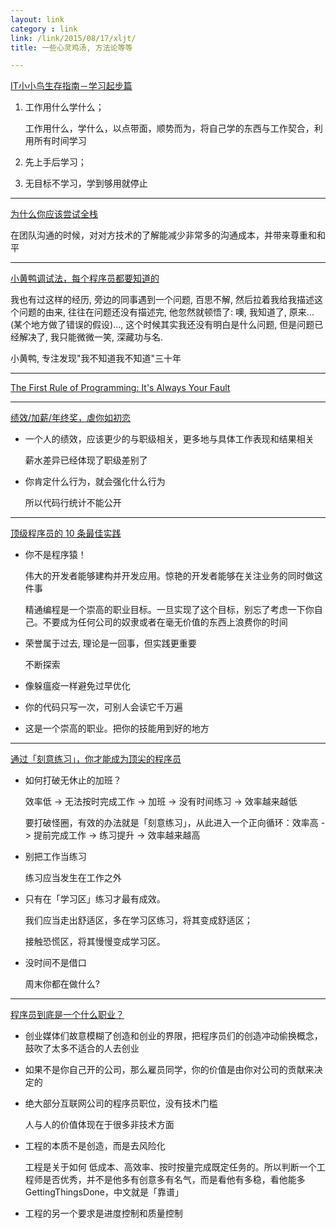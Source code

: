 ```yaml
---
layout: link
category : link
link: /link/2015/08/17/xljt/
title: 一些心灵鸡汤, 方法论等等

---
```


[IT小小鸟生存指南－学习起步篇](http://wj1s.github.io/xxn-01/)

1. 工作用什么学什么；

   工作用什么，学什么，以点带面，顺势而为，将自己学的东西与工作契合，利用所有时间学习

2. 先上手后学习；

3. 无目标不学习，学到够用就停止


---

[为什么你应该尝试全栈](http://blog.zhowkev.in/2015/08/12/wei-shi-yao-ni-ying-gai-chang-shi-quan-zhan/)

在团队沟通的时候，对对方技术的了解能减少非常多的沟通成本，并带来尊重和和平

---

[小黄鸭调试法，每个程序员都要知道的](http://blog.jobbole.com/85719/)

我也有过这样的经历, 旁边的同事遇到一个问题, 百思不解, 然后拉着我给我描述这个问题的由来, 往往在问题还没有描述完, 他忽然就顿悟了: 噢, 我知道了, 原来...(某个地方做了错误的假设)..., 这个时候其实我还没有明白是什么问题, 但是问题已经解决了, 我只能微微一笑, 深藏功与名.

小黄鸭, 专注发现"我不知道我不知道"三十年

---

[The First Rule of Programming: It's Always Your Fault](http://blog.codinghorror.com/the-first-rule-of-programming-its-always-your-fault/)


---

[绩效/加薪/年终奖，虐你如初恋](https://mp.weixin.qq.com/s?__biz=MzAxMzUzNzYyNA==&mid=401470348&idx=1&sn=74a3fcffb754cf176cffa841f175abb2)

* 一个人的绩效，应该更少的与职级相关，更多地与具体工作表现和结果相关

  薪水差异已经体现了职级差别了

* 你肯定什么行为，就会强化什么行为

  所以代码行统计不能公开

 ---

[顶级程序员的 10 条最佳实践](http://36kr.com/p/207585.html)

* 你不是程序猿！

  伟大的开发者能够建构并开发应用。惊艳的开发者能够在关注业务的同时做这件事

  精通编程是一个崇高的职业目标。一旦实现了这个目标，别忘了考虑一下你自己。不要成为任何公司的奴隶或者在毫无价值的东西上浪费你的时间

* 荣誉属于过去, 理论是一回事，但实践更重要

  不断探索

* 像躲瘟疫一样避免过早优化

* 你的代码只写一次，可别人会读它千万遍

* 这是一个崇高的职业。把你的技能用到好的地方

---

[通过「刻意练习」，你才能成为顶尖的程序员](https://ruby-china.org/topics/28553)

* 如何打破无休止的加班？

  效率低 -> 无法按时完成工作 -> 加班 -> 没有时间练习 -> 效率越来越低

  要打破怪圈，有效的办法就是「刻意练习」，从此进入一个正向循环：效率高 -> 提前完成工作 -> 练习提升 -> 效率越来越高

* 别把工作当练习

  练习应当发生在工作之外

* 只有在「学习区」练习才最有成效。

  我们应当走出舒适区，多在学习区练习，将其变成舒适区；

  接触恐慌区，将其慢慢变成学习区。

* 没时间不是借口

  周末你都在做什么?

---

[程序员到底是一个什么职业？](http://36kr.com/p/5043177.html)

* 创业媒体们故意模糊了创造和创业的界限，把程序员们的创造冲动偷换概念，鼓吹了太多不适合的人去创业

* 如果不是你自己开的公司，那么雇员同学，你的价值是由你对公司的贡献来决定的

* 绝大部分互联网公司的程序员职位，没有技术门槛

  人与人的价值体现在于很多非技术方面

* 工程的本质不是创造，而是去风险化

  工程是关于如何 低成本、高效率、按时按量完成既定任务的。所以判断一个工程师是否优秀，并不是他多有创意多有名气，而是看他有多稳，看他能多 GettingThingsDone，中文就是「靠谱」

* 工程的另一个要求是进度控制和质量控制
